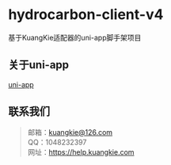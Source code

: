 # hydrocarbon-client-v4
基于KuangKie适配器的uni-app脚手架项目

## 关于uni-app
[uni-app](https://uniapp.dcloud.net.cn/)

## 联系我们
>邮箱：kuangkie@126.com  
>QQ：1048232397  
>网址：https://help.kuangkie.com  

